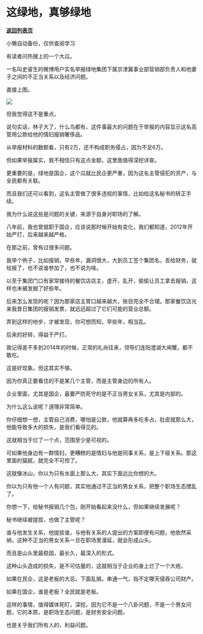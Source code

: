 # 这绿地，真够绿地

[**返回列表页**](/gzh/记忆承载3)

小懒自动备份，仅供查阅学习

有读者问热搜上的一个大瓜。  

  

一名叫史睿生的微博用户实名举报绿地集团下属京津冀事业部营销部负责人和他妻子之间的不正当关系以及经济问题。

  

直接上图。

![](https://mmbiz.qpic.cn/mmbiz_jpg/aYCQDPqZ8kz8zH2B1ekkJoZd84ibIF8JFeyhQ5KMibtjkgW8icaCYc47ZQ6ap73PZVmZMibP9cbicsVSibYNdHeD0YKg/640?wx_fmt=jpeg)

  

但我觉得这不是重点。

  

说句实话，林子大了，什么鸟都有，这件事最大的问题在于举报的内容显示这名高管用公款给他的情妇报销奢侈品。

  

从举报材料的数额看，只有2万，还不构成职务侵占，因为不足6万。  

  

但如果举报属实，我不相信只有这点金额，这里面值得深挖详查。

  

更重要的是，绿地是国企，这个瓜就比民企更严重，因为这名主管侵犯的资产，与全民都有关联。  

  

而且我们还可以看到，这名主管做了很多违规的事情，比如给这名秘书的转正手续。  

  

我为什么说这些是问题的关键，来源于自身对职场的了解。  

  

八年前，我也曾就职于国企，应该说那时候开始有变化，我们都知道，2012年开始严打，后来越来越严格。  

  

在那之前，曾有过很多问题。

  

我举个例子，比如报销，早些年，漏洞很大，大到员工签个集团名，丢给财务，就给报了，也不说谁参加了，也不说为啥。

  

以至于集团门口有家常接待的餐饮店店主，虚开，乱开，偷偷让员工拿去报销，这样也未被发掘了好些年。

  

后来怎么发现的呢？因为那家店主胃口越来越大，账目完全不合理。那家餐饮店光来我昔日集团的报销发票，就远远超过了它们可能的营业总额。

  

弄到这样的地步，才被发现，你可想而知，早些年，相当乱。

  

后来的好转，得益于严打。

  

我记得差不多到2014年的时候，正常的礼尚往来，领导们连阳澄湖大闸蟹，都不敢吃。

  

这是好现象。但这其实不够。

  

因为你真正要看住的不是某几个主管，而是主管身边的所有人。

  

企业里面，尤其是国企，最要严防死守的是不正当男女关系，尤其是内部的。

  

为什么这么说呢？道理非常简单。

  

你仔细想一想，主管自己消费，哪怕是公款，他就算再多吃多占，肚皮就那么大，他能导致多大的损失，是我们看得见的。

  

这就相当于烂了一个点，范围至少是可视的。

  

可如果他身边有一群情妇，更糟糕的是情妇与他是同事关系，是上下级关系。那这里面的猫腻，就完全不可控了。

  

这就像冰山，你以为只有水面上那么大，其实下面远比你想的大。

  

你以为只有他一个人有问题，其实他通过不正当的男女关系，把整个职场生态搅乱了。

  

你想一下，给秘书报销几个包，刚开始看起来没什么，但如果继续发展呢？

  

秘书继续被提拔，也做了主管呢？

  

谁与他发生关系，他提拔谁，与他有关系的人提出的方案即便有问题，他依然采纳，这种不正当的男女关系一旦在职场里漫延，就会形成山头。

  

而且是山头里最稳固，最长久，最深入的形式。

  

这种山头造成的损失，是不可估量的，这就相当于企业的身上烂了一个大疮。

  

如果在民企，这是老板的大忌。下面乱搞，串通一气，指不定哪天侵吞公司财产。

  

如果在国企，谁是老板？全民就是老板。

  

这样的事情，值得媒体死盯，深挖。因为它不是一个八卦问题，不是一个男女问题，它的本质，是职场生态问题，是财务安全问题。

  

也是关乎我们所有人的，利益问题。

